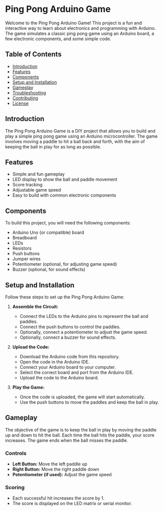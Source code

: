# Ping Pong Arduino Game

Welcome to the Ping Pong Arduino Game! This project is a fun and interactive way to learn about electronics and programming with Arduino. The game simulates a classic ping pong game using an Arduino board, a few electronic components, and some simple code.

## Table of Contents

- [Introduction](#introduction)
- [Features](#features)
- [Components](#components)
- [Setup and Installation](#setup-and-installation)
- [Gameplay](#gameplay)
- [Troubleshooting](#troubleshooting)
- [Contributing](#contributing)
- [License](#license)

## Introduction

The Ping Pong Arduino Game is a DIY project that allows you to build and play a simple ping pong game using an Arduino microcontroller. The game involves moving a paddle to hit a ball back and forth, with the aim of keeping the ball in play for as long as possible.

## Features

- Simple and fun gameplay
- LED display to show the ball and paddle movement
- Score tracking
- Adjustable game speed
- Easy to build with common electronic components

## Components

To build this project, you will need the following components:

- Arduino Uno (or compatible) board
- Breadboard
- LEDs
- Resistors
- Push buttons
- Jumper wires
- Potentiometer (optional, for adjusting game speed)
- Buzzer (optional, for sound effects)

## Setup and Installation

Follow these steps to set up the Ping Pong Arduino Game:

1. **Assemble the Circuit:**
   - Connect the LEDs to the Arduino pins to represent the ball and paddles.
   - Connect the push buttons to control the paddles.
   - Optionally, connect a potentiometer to adjust the game speed.
   - Optionally, connect a buzzer for sound effects.

2. **Upload the Code:**
   - Download the Arduino code from this repository.
   - Open the code in the Arduino IDE.
   - Connect your Arduino board to your computer.
   - Select the correct board and port from the Arduino IDE.
   - Upload the code to the Arduino board.

3. **Play the Game:**
   - Once the code is uploaded, the game will start automatically.
   - Use the push buttons to move the paddles and keep the ball in play.

## Gameplay

The objective of the game is to keep the ball in play by moving the paddle up and down to hit the ball. Each time the ball hits the paddle, your score increases. The game ends when the ball misses the paddle.

### Controls

- **Left Button:** Move the left paddle up
- **Right Button:** Move the right paddle down
- **Potentiometer (if used):** Adjust the game speed

### Scoring

- Each successful hit increases the score by 1.
- The score is displayed on the LED matrix or serial monitor.


